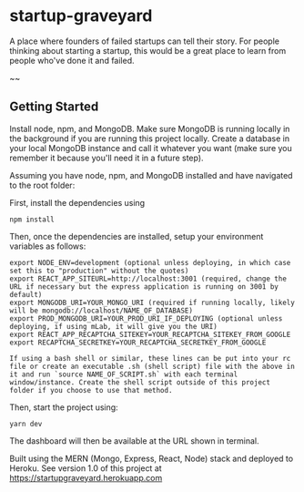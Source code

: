 # startup-graveyard
A place where founders of failed startups can tell their story. For people thinking about starting a startup, this would be a great place to learn from people who've done it and failed.

~~
## Getting Started

Install node, npm, and MongoDB. Make sure MongoDB is running locally in the background if you are running this project locally. Create a database in your local MongoDB instance and call it whatever you want (make sure you remember it because you'll need it in a future step).

Assuming you have node, npm, and MongoDB installed and have navigated to the root folder:

First, install the dependencies using

`npm install`

Then, once the dependencies are installed, setup your environment variables as follows:

```export DEV_ENV=dev (required)
export NODE_ENV=development (optional unless deploying, in which case set this to "production" without the quotes)
export REACT_APP_SITEURL=http://localhost:3001 (required, change the URL if necessary but the express application is running on 3001 by default)
export MONGODB_URI=YOUR_MONGO_URI (required if running locally, likely will be mongodb://localhost/NAME_OF_DATABASE)
export PROD_MONGODB_URI=YOUR_PROD_URI_IF_DEPLOYING (optional unless deploying, if using mLab, it will give you the URI)
export REACT_APP_RECAPTCHA_SITEKEY=YOUR_RECAPTCHA_SITEKEY_FROM_GOOGLE
export RECAPTCHA_SECRETKEY=YOUR_RECAPTCHA_SECRETKEY_FROM_GOOGLE

If using a bash shell or similar, these lines can be put into your rc file or create an executable .sh (shell script) file with the above in it and run `source NAME_OF_SCRIPT.sh` with each terminal window/instance. Create the shell script outside of this project folder if you choose to use that method.
```
Then, start the project using:

`yarn dev`

The dashboard will then be available at the URL shown in terminal.

Built using the MERN (Mongo, Express, React, Node) stack and deployed to Heroku. See version 1.0 of this project at https://startupgraveyard.herokuapp.com

